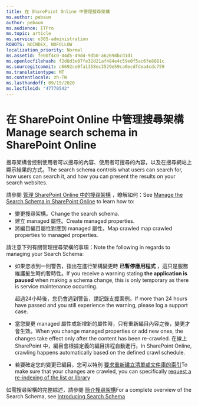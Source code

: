 ```yaml
---
title: 在 SharePoint Online 中管理搜尋架構
ms.author: pebaum
author: pebaum
ms.audience: ITPro
ms.topic: article
ms.service: o365-administration
ROBOTS: NOINDEX, NOFOLLOW
localization_priority: Normal
ms.assetid: fe00f4c0-44d5-49d4-9db0-a62698bcd1d1
ms.openlocfilehash: f2d8d3e07fe32d21af484e4c59e0f5ac6fe8081c
ms.sourcegitcommit: c6692ce0fa1358ec3529e59ca0ecdfdea4cdc759
ms.translationtype: MT
ms.contentlocale: zh-TW
ms.lasthandoff: 09/15/2020
ms.locfileid: "47770542"
---
```

# <a name="manage-search-schema-in-sharepoint-online"></a><span data-ttu-id="191e7-102">在 SharePoint Online 中管理搜尋架構</span><span class="sxs-lookup"><span data-stu-id="191e7-102">Manage search schema in SharePoint Online</span></span>

<span data-ttu-id="191e7-103">搜尋架構會控制使用者可以搜尋的內容、使用者可搜尋的內容，以及在搜尋網站上顯示結果的方式。</span><span class="sxs-lookup"><span data-stu-id="191e7-103">The search schema controls what users can search for, how users can search it, and how you can present the results on your search websites.</span></span> 

<span data-ttu-id="191e7-104">請參閱 [管理 SharePoint Online 中的搜尋架構](https://docs.microsoft.com/sharepoint/manage-search-schema) ，瞭解如何：</span><span class="sxs-lookup"><span data-stu-id="191e7-104">See [Manage the Search Schema in SharePoint Online](https://docs.microsoft.com/sharepoint/manage-search-schema) to learn how to:</span></span> 
- <span data-ttu-id="191e7-105">變更搜尋架構。</span><span class="sxs-lookup"><span data-stu-id="191e7-105">Change the search schema.</span></span>
- <span data-ttu-id="191e7-106">建立 managed 屬性。</span><span class="sxs-lookup"><span data-stu-id="191e7-106">Create managed properties.</span></span>
- <span data-ttu-id="191e7-107">將編目編目屬性對應到 managed 屬性。</span><span class="sxs-lookup"><span data-stu-id="191e7-107">Map crawled map crawled properties to managed properties.</span></span>

<span data-ttu-id="191e7-108">請注意下列有關管理搜尋架構的事項：</span><span class="sxs-lookup"><span data-stu-id="191e7-108">Note the following in regards to managing your Search Schema:</span></span>

- <span data-ttu-id="191e7-109">如果您收到一則警告，指出在進行架構變更時 **已暫停應用程式** ，這只是服務維護髮生時的暫時性。</span><span class="sxs-lookup"><span data-stu-id="191e7-109">If you receive a warning stating **the application is paused** when making a schema change, this is only temporary as there is service maintenance occurring.</span></span> 

    <span data-ttu-id="191e7-110">超過24小時後，您仍會遇到警告，請記錄支援案例。</span><span class="sxs-lookup"><span data-stu-id="191e7-110">If more than 24 hours have passed and you still experience the warning, please log a support case.</span></span>
- <span data-ttu-id="191e7-111">當您變更 managed 屬性或新增新的屬性時，只有重新編目內容之後，變更才會生效。</span><span class="sxs-lookup"><span data-stu-id="191e7-111">When you change managed properties or add new ones, the changes take effect only after the content has been re-crawled.</span></span> <span data-ttu-id="191e7-112">在線上 SharePoint 中，編目會根據定義的編目排程自動進行。</span><span class="sxs-lookup"><span data-stu-id="191e7-112">In SharePoint Online, crawling happens automatically based on the defined crawl schedule.</span></span>
- <span data-ttu-id="191e7-113">若要確定您的變更已編目，您可以特別 [要求重新建立清單或文件庫的索引](https://docs.microsoft.com/sharepoint/manage-search-schema#request-re-indexing-of-a-document-library-or-list)</span><span class="sxs-lookup"><span data-stu-id="191e7-113">To make sure that your changes are crawled, you can specifically [request a re-indexing of the list or library](https://docs.microsoft.com/sharepoint/manage-search-schema#request-re-indexing-of-a-document-library-or-list)</span></span> 

<span data-ttu-id="191e7-114">如需搜尋架構的完整綜述，請參閱 [簡介搜尋架構](https://blogs.technet.microsoft.com/tothesharepoint/2012/11/25/introducing-search-schema-for-sharepoint-2013/)</span><span class="sxs-lookup"><span data-stu-id="191e7-114">For a complete overview of the Search Schema, see [Introducing Search Schema](https://blogs.technet.microsoft.com/tothesharepoint/2012/11/25/introducing-search-schema-for-sharepoint-2013/)</span></span> 


